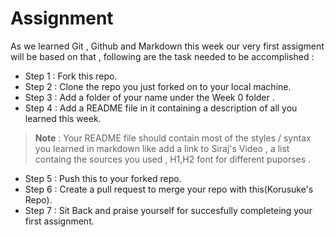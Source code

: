 
# Assignment

As we learned Git , Github and Markdown this week our very first assigment will be based on that , following are the task needed to be accomplished :

- Step 1 : Fork this repo.
- Step 2 : Clone the repo you just forked on to your local machine.
- Step 3 : Add a folder of your name under the Week 0 folder .
- Step 4 : Add a README file in it containing a description of all you learned this week.
>**Note** : Your README file should contain most of the styles / syntax you learned in markdown like add a link to Siraj's Video , a list containg the sources you used , H1,H2 font for different puporses . 
- Step 5 : Push this to your forked repo.
- Step 6 : Create a pull request to merge your repo with this(Korusuke's Repo).
- Step 7 : Sit Back and praise yourself for succesfully completeing your first assignment.



